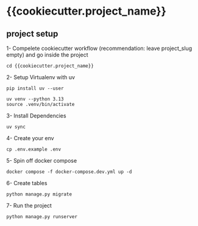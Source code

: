 # {{cookiecutter.project_name}}

## project setup

1- Compelete cookiecutter workflow (recommendation: leave project_slug empty) and go inside the project
```
cd {{cookiecutter.project_name}}
```

2- Setup Virtualenv with uv
```
pip install uv --user
```
```
uv venv --python 3.13
source .venv/bin/activate
```

3- Install Dependencies
```
uv sync
```

4- Create your env
```
cp .env.example .env
```

5- Spin off docker compose
```
docker compose -f docker-compose.dev.yml up -d
```

6- Create tables
```
python manage.py migrate
```

7- Run the project
```
python manage.py runserver
```